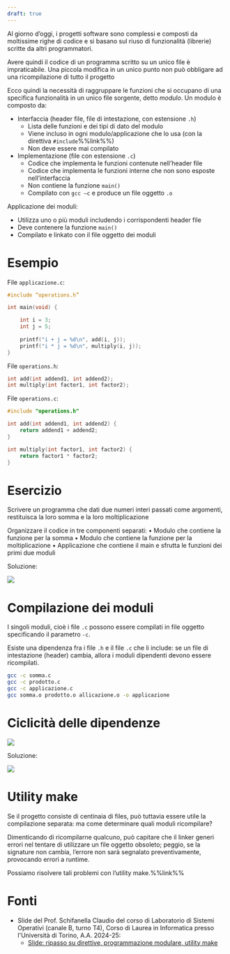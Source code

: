 ```yaml
---
draft: true
---
```

Al giorno d’oggi, i progetti software sono complessi e composti da moltissime righe di codice e si basano sul riuso di funzionalità (librerie) scritte da altri programmatori.

Avere quindi il codice di un programma scritto su un unico file è impraticabile. Una piccola modifica in un unico punto non può obbligare ad una ricompilazione di tutto il progetto

Ecco quindi la necessità di raggruppare le funzioni che si occupano di una specifica funzionalità in un unico file sorgente, detto _modulo_. Un modulo è composto da:
- Interfaccia (header file, file di intestazione, con estensione `.h`)
	- Lista delle funzioni e dei tipi di dato del modulo
	- Viene incluso in ogni modulo/applicazione che lo usa (con la direttiva `#include`%%link%%)
	- Non deve essere mai compilato
- Implementazione (file con estensione `.c`)
	- Codice che implementa le funzioni contenute nell’header file
	- Codice che implementa le funzioni interne che non sono esposte nell’interfaccia
	- Non contiene la funzione `main()`
	- Compilato con `gcc –c` e produce un file oggetto `.o`

Applicazione dei moduli:
- Utilizza uno o più moduli includendo i corrispondenti header file
- Deve contenere la funzione `main()`
- Compilato e linkato con il file oggetto dei moduli

# Esempio

File `applicazione.c`:
```c
#include “operations.h”

int main(void) {

	int i = 3;
	int j = 5;
	
	printf("i + j = %d\n", add(i, j));
	printf("i * j = %d\n", multiply(i, j));
}
```

File `operations.h`:
```c
int add(int addend1, int addend2);
int multiply(int factor1, int factor2);
```

File `operations.c`:
```c
#include "operations.h"

int add(int addend1, int addend2) {
	return addend1 + addend2;
}

int multiply(int factor1, int factor2) {
	return factor1 * factor2;
}
```

# Esercizio

Scrivere un programma che dati due numeri interi passati come argomenti, restituisca la loro somma e la loro moltiplicazione

Organizzare il codice in tre componenti separati:
• Modulo che contiene la funzione per la somma
• Modulo che contiene la funzione per la moltiplicazione
• Applicazione che contiene il main e sfrutta le funzioni dei primi due moduli

Soluzione:

![](Soluzione.png)

# Compilazione dei moduli

I singoli moduli, cioè i file `.c` possono essere compilati in file oggetto specificando il parametro `-c`.

Esiste una dipendenza fra i file `.h` e il file `.c` che li include: se un file di intestazione (header) cambia, allora i moduli dipendenti devono essere ricompilati.

```bash
gcc -c somma.c
gcc -c prodotto.c
gcc -c applicazione.c
gcc somma.o prodotto.o allicazione.o -o applicazione
```

# Ciclicità delle dipendenze

![](Ciclicità%20delle%20dipendenze.png)

Soluzione:

![](Soluzione%20ciclicità.png)

# Utility make

Se il progetto consiste di centinaia di files, può tuttavia essere utile la compilazione separata: ma come determinare quali moduli ricompilare?

Dimenticando di ricompilarne qualcuno, può capitare che il linker generi errori nel tentare di utilizzare un file oggetto obsoleto; peggio, se la signature non cambia, l’errore non sarà segnalato preventivamente, provocando errori a runtime.

Possiamo risolvere tali problemi con l’utility make.%%link%%

# Fonti

- Slide del Prof. Schifanella Claudio del corso di Laboratorio di Sistemi Operativi (canale B, turno T4), Corso di Laurea in Informatica presso l'Università di Torino, A.A. 2024-25:
	- [Slide: ripasso su direttive, programmazione modulare, utility make](https://informatica.i-learn.unito.it/mod/resource/view.php?id=253526)